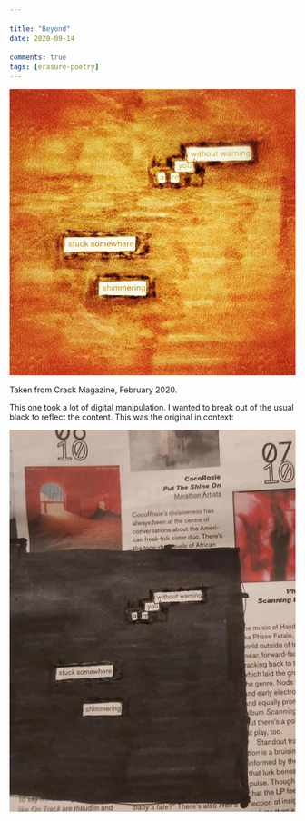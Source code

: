```yaml
---

title: "Beyond"
date: 2020-09-14

comments: true
tags: [erasure-poetry]
---
```

<img src="/assets/images/articles/beyond.jpeg" class="responsive"><br>

Taken from Crack Magazine, February 2020.

This one took a lot of digital manipulation. I wanted to break out of the usual black to reflect the content. This was the original in context:

<img src="/assets/images/articles/beyondoriginal.jpg" class="responsive"><br>
